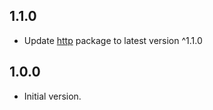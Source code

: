 ## 1.1.0

- Update [http](https://pub.dev/packages/http) package to latest version ^1.1.0

## 1.0.0

- Initial version.
